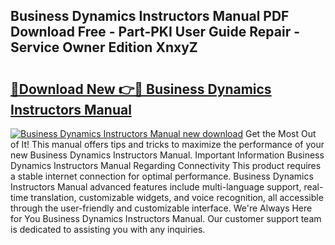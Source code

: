 ## Business Dynamics Instructors Manual PDF Download Free - Part-PKI User Guide Repair - Service Owner Edition XnxyZ

# <h2><a href="http://bc53069.oget.top/?id=Business+Dynamics+Instructors+Manual">🔗Download New 👉🔴 Business Dynamics Instructors Manual</a></h2>

[![Business Dynamics Instructors Manual new download](https://i.imgur.com/5g1atiW.png)](http://bc53069.oget.top/?id=Business+Dynamics+Instructors+Manual)
Get the Most Out of It! This manual offers tips and tricks to maximize the performance of your new Business Dynamics Instructors Manual. Important Information Business Dynamics Instructors Manual Regarding Connectivity This product requires a stable internet connection for optimal performance. Business Dynamics Instructors Manual advanced features include multi-language support, real-time translation, customizable widgets, and voice recognition, all accessible through the user-friendly and customizable interface. We're Always Here for You Business Dynamics Instructors Manual. Our customer support team is dedicated to assisting you with any inquiries.

